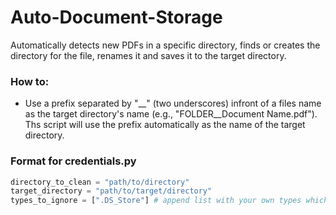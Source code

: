 # Auto-Document-Storage
Automatically detects new PDFs in a specific directory, finds or creates the directory for the file, renames it and saves it to the target directory.

### How to:
- Use a prefix separated by "__" (two underscores) infront of a files name as the target directory's name (e.g., "FOLDER__Document Name.pdf"). Ths script will use the prefix automatically as the name of the target directory. 

### Format for credentials.py
```python
directory_to_clean = "path/to/directory"
target_directory = "path/to/target/directory"
types_to_ignore = [".DS_Store"] # append list with your own types which should be ignored
```
